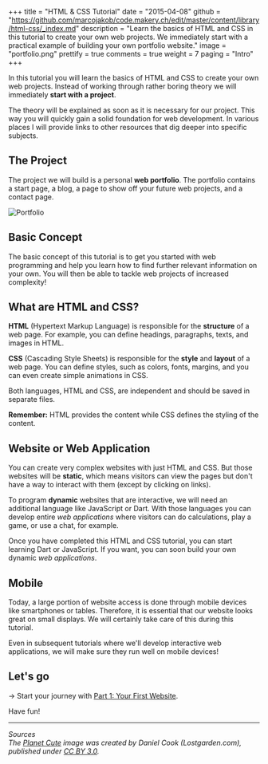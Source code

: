 +++
title = "HTML & CSS Tutorial"
date = "2015-04-08"
github = "https://github.com/marcojakob/code.makery.ch/edit/master/content/library/html-css/_index.md"
description = "Learn the basics of HTML and CSS in this tutorial to create your own web projects. We immediately start with a practical example of building your own portfolio website."
image = "portfolio.png"
prettify = true
comments = true
weight = 7
paging = "Intro"
+++

In this tutorial you will learn the basics of HTML and CSS to create your own web projects. Instead of working through rather boring theory we will immediately **start with a project**.

The theory will be explained as soon as it is necessary for our project. This way you will quickly gain a solid foundation for web development. In various places I will provide links to other resources that dig deeper into specific subjects.


## The Project

The project we will build is a personal **web portfolio**. The portfolio contains a start page, a blog, a page to show off your future web projects, and a contact page.


<img src="portfolio.png" alt="Portfolio" class="img-thumbnail">


## Basic Concept

The basic concept of this tutorial is to get you started with web programming and help you learn how to find further relevant information on your own. You will then be able to tackle web projects of increased complexity!


## What are HTML and CSS?

**HTML** (Hypertext Markup Language) is responsible for the **structure** of a web page. For example, you can define headings, paragraphs, texts, and images in HTML.

**CSS** (Cascading Style Sheets) is responsible for the **style** and **layout** of a web page. You can define styles, such as colors, fonts, margins, and you can even create simple animations in CSS.

Both languages, HTML and CSS, are independent and should be saved in separate files.

<div class="alert alert-info">
  <strong>Remember:</strong> HTML provides the content while CSS defines the styling of the content.
</div>


## Website or Web Application

You can create very complex websites with just HTML and CSS. But those websites will be **static**, which means visitors can view the pages but don't have a way to interact with them (except by clicking on links).

To program **dynamic** websites that are interactive, we will need an additional language like JavaScript or Dart. With those languages you can develop entire *web applications* where visitors can do calculations, play a game, or use a chat, for example.

Once you have completed this HTML and CSS tutorial, you can start learning Dart or JavaScript. If you want, you can soon build your own dynamic *web applications*.


## Mobile

Today, a large portion of website access is done through mobile devices like smartphones or tables. Therefore, it is essential that our website looks great on small displays. We will certainly take care of this during this tutorial.

Even in subsequent tutorials where we'll develop interactive web applications, we will make sure they run well on mobile devices!


## Let's go

&rarr; Start your journey with [Part 1: Your First Website](/library/html-css/part1/).

Have fun!


***

*Sources*<br>
<em class="small">
The [Planet Cute](http://www.lostgarden.com/2007/05/dancs-miraculously-flexible-game.html) image was created by Daniel Cook (Lostgarden.com), published under [CC BY 3.0](http://creativecommons.org/licenses/by/3.0/us/).
</em>

